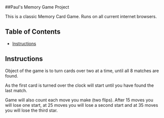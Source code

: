 ##Paul's Memory Game Project

This is a classic Memory Card Game.  Runs on all current internet browsers.

## Table of Contents

* [Instructions](#instructions)

## Instructions

Object of the game is to turn cards over two at a time, until all 8 matches are found.  

As the first card is turned over the clock will start until you have found the last match.

Game will also count each move you make (two flips).  After 15 moves you will lose one start, at 25 moves you will lose a second start and at 35 moves you will lose the third star.
